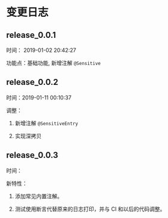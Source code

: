 # 变更日志

## release_0.0.1

时间： 2019-01-02 20:42:27

功能点：基础功能, 新增注解 `@Sensitive`


## release_0.0.2

时间：2019-01-11 00:10:37

调整：

1. 新增注解 `@SensitiveEntry`

2. 实现深拷贝

## release_0.0.3

时间：

新特性：

1. 添加常见内置注解。

2. 测试使用断言代替原来的日志打印，并与 CI 和以后的代码调整。